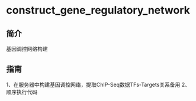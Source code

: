 # construct_gene_regulatory_network

## 简介
基因调控网络构建

## 指南
1、在服务器中构建基因调控网络，提取ChIP-Seq数据TFs-Targets关系备用
2、顺序执行代码
